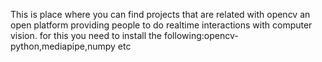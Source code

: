 This is place where you can find projects that are related with opencv an open platform providing people to do realtime interactions with computer vision.
for this you need to install the following:opencv-python,mediapipe,numpy etc
                                           
